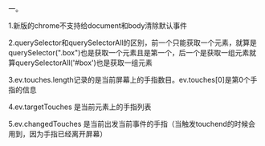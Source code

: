 一。

1.新版的chrome不支持给document和body清除默认事件

2.querySelector和querySelectorAll的区别，前一个只能获取一个元素，就算是querySelector(".box")也是获取一个元素且是第一个，后一个是获取一组元素就算querySelectorAll('#box')也是获取一组元素

3.ev.touches.length记录的是当前屏幕上的手指数目。ev.touches[0]是第0个手指的信息

4.ev.targetTouches 是当前元素上的手指列表

5.ev.changedTouches 是当前出发当前事件的手指（当触发touchend的时候会用到，因为手指已经离开屏幕）